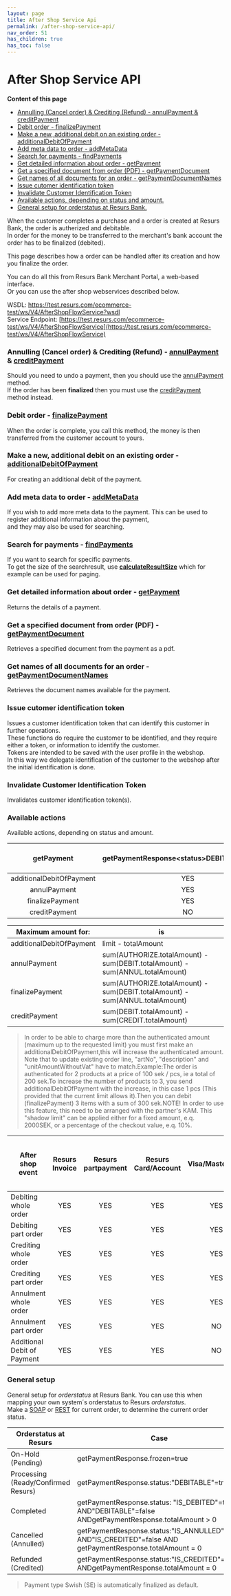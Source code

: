 ```yaml
---
layout: page
title: After Shop Service Api
permalink: /after-shop-service-api/
nav_order: 51
has_children: true
has_toc: false
---
```



# After Shop Service API 
**Content of this page**
- [Annulling (Cancel order) & Crediting (Refund) - annulPayment &
  creditPayment](/after-shop-service-api/annulling/)
- [Debit order -
  finalizePayment](/after-shop-service-api/finalize-payment/)
- [Make a new, additional debit on an existing order -
  additionalDebitOfPayment](/after-shop-service-api/additional-debit-of-payment/)
- [Add meta data to order -
  addMetaData](/after-shop-service-api/metadata-aftershop/)
- [Search for payments -
  findPayments](/after-shop-service-api/find-payments/)
- [Get detailed information about order -
  getPayment](/after-shop-service-api/get-payment/)
- [Get a specified document from order (PDF) -
  getPaymentDocument](/after-shop-service-api/getpaymentdocument/)
- [Get names of all documents for an order -
  getPaymentDocumentNames](/after-shop-service-api/get-payment-document-names/)
- [Issue cutomer identification token](#issue-cutomer-identification-token)
- [Invalidate Customer Identification Token](#invalidate-customer-identification-token)
- [Available actions, depending on status and
  amount.](#available-actions)
- [General setup for orderstatus at Resurs
  Bank.](#general-setup)

When the customer completes a purchase and a order is created at Resurs
Bank, the order is autherized and debitable.  
In order for the money to be transferred to the merchant's bank
account the order has to be finalized (debited).

This page describes how a order can be handled after its creation and
how you finalize the order.

You can do all this from Resurs Bank Merchant Portal, a web-based interface.  
Or you can use the after shop webservices described below.

WSDL: [https://test.resurs.com/ecommerce-test/ws/V4/AfterShopFlowService?wsdl  
](https://test.resurs.com/ecommerce-test/ws/V4/AfterShopFlowService?wsdl)Service
Endpoint: [https://test.resurs.com/ecommerce-test/ws/V4/AfterShopFlowService](https://test.resurs.com/ecommerce-test/ws/V4/AfterShopFlowService)

### Annulling (Cancel order) & Crediting (Refund) - [annulPayment](/after-shop-service-api/annulling/) & [creditPayment](/after-shop-service-api/Crediting/) 
Should you need to undo a payment, then you should use the
[annulPayment](/after-shop-service-api/annulling/) method.  
If the order has been **finalized** then you must use the
[creditPayment](/after-shop-service-api/Crediting/) method instead.  


### Debit order -  [finalizePayment](/after-shop-service-api/finalize-payment/)
When the order is complete, you call this method, the money is then
transferred from the customer account to yours.

### Make a new, additional debit on an existing order - [additionalDebitOfPayment](/after-shop-service-api/additional-debit-of-payment/)
For creating an additional debit of the payment.

### Add meta data to order - [addMetaData](/after-shop-service-api/metadata-aftershop/)
If you wish to add more meta data to the payment. This can be used to
register additional information about the payment,  
and they may also be used for searching.

### Search for payments - [findPayments](/after-shop-service-api/find-payments/)
If you want to search for specific payments.  
To get the size of the searchresult, use
[**calculateResultSize**](/after-shop-service-api/calculate-searchresult-size/) which for
example can be used for paging.

### Get detailed information about order - [getPayment](/after-shop-service-api/get-payment/)
Returns the details of a payment.

### Get a specified document from order (PDF) - [getPaymentDocument](/after-shop-service-api/getpaymentdocument/)
Retrieves a specified document from the payment as a pdf.

### Get names of all documents for an order - [getPaymentDocumentNames](/after-shop-service-api/get-payment-document-names/)
Retrieves the document names available for the payment.

### Issue cutomer identification token
Issues a customer identification token that can identify this customer
in further operations.  
These functions do require the customer to be identified, and they
require either a token, or information to identify the customer.  
Tokens are intended to be saved with the user profile in the webshop.  
In this way we delegate identification of the customer to the webshop
after the initial identification is done.

### Invalidate Customer Identification Token
Invalidates customer identification token(s).

### Available actions
Available actions, depending on status and amount.

|      **getPayment**      | getPaymentResponse\<status\>DEBITABLE\<status\> | getPaymentResponse\<status\>CREDITABLE\<status\> | getPaymentResponse \<status\>DEBITABLE\<status\>\<status\>CREDITABLE\<status\> |
|:------------------------:|:-----------------------------------------------:|:------------------------------------------------:|:------------------------------------------------------------------------------:|
| additionalDebitOfPayment |                       YES                       |                       YES                        |                                      YES                                       |
|       annulPayment       |                       YES                       |                        NO                        |                                      YES                                       |
|     finalizePayment      |                       YES                       |                        NO                        |                                      YES                                       |
|      creditPayment       |                       NO                        |                       YES                        |                                      YES                                       |

| Maximum amount for:      | is                                                                           |
|--------------------------|------------------------------------------------------------------------------|
| additionalDebitOfPayment | limit - totalAmount                                                          |
| annulPayment             | sum(AUTHORIZE.totalAmount) - sum(DEBIT.totalAmount) - sum(ANNUL.totalAmount) |
| finalizePayment          | sum(AUTHORIZE.totalAmount) - sum(DEBIT.totalAmount) - sum(ANNUL.totalAmount) |
| creditPayment            | sum(DEBIT.totalAmount) - sum(CREDIT.totalAmount)                             |

> In order to be able to charge more than the authenticated amount
> (maximum up to the requested limit) you must first make an
> additionalDebitOfPayment,this will increase the authenticated amount.
> Note that to update existing order line, "artNo", "description" and
> "unitAmountWithoutVat" have to match.Example:The order is
> authenticated for 2 products at a price of 100 sek / pcs, ie a total
> of 200 sek.To increase the number of products to 3, you send
> additionalDebitOfPayment with the increase, in this case 1 pcs (This
> provided that the current limit allows it).Then you can debit
> (finalizePayment) 3 items with a sum of 300 sek.NOTE! In order to use
> this feature, this need to be arranged with the partner's KAM. This
> "shadow limit" can be applied either for a fixed amount, e.q. 2000SEK,
> or a percentage of the checkout value, e.q. 10%.

| After shop event            | Resurs Invoice | Resurs partpayment | Resurs Card/Account | Visa/MasterCard | Bank payments directly from account to account:*Swish, Trustly* |
|-----------------------------|:--------------:|:------------------:|:-------------------:|:---------------:|:---------------------------------------------------------------:|
| Debiting whole order        |      YES       |        YES         |         YES         |       YES       |                               NO                                |
| Debiting part order         |      YES       |        YES         |         YES         |       YES       |                               NO                                |
| Crediting whole order       |      YES       |        YES         |         YES         |       YES       |                               YES                               |
| Crediting part order        |      YES       |        YES         |         YES         |       YES       |                               YES                               |
| Annulment whole order       |      YES       |        YES         |         YES         |       YES       |                               NO                                |
| Annulment part order        |      YES       |        YES         |         YES         |       NO        |                               NO                                |
| Additional Debit of Payment |      YES       |        YES         |         YES         |       NO        |                               NO                                |

### General setup
General setup for *orderstatus* at Resurs Bank.
You can use this when mapping your own system´s orderstatus to Resurs
*orderstatus*.  
Make a
[SOAP](/after-shop-service-api/get-payment/) or [REST](https://rco.integration.resurs.com/docs/) for
current order, to determine the current order status.

| Orderstatus at Resurs               | Case                                                                                                       |
|-------------------------------------|------------------------------------------------------------------------------------------------------------|
| On-Hold (Pending)                   | getPaymentResponse.frozen=true                                                                             |
| Processing (Ready/Confirmed Resurs) | getPaymentResponse.status:"DEBITABLE"=true                                                                 |
| Completed                           | getPaymentResponse.status: "IS_DEBITED"=true AND"DEBITABLE"=false ANDgetPaymentResponse.totalAmount \> 0   |
| Cancelled (Annulled)                | getPaymentResponse.status:"IS_ANNULLED"=true AND"IS_CREDITED"=false AND getPaymentResponse.totalAmount = 0 |
| Refunded (Credited)                 | getPaymentResponse.status:"IS_CREDITED"=true ANDgetPaymentResponse.totalAmount = 0                         |

> Payment type Swish (SE) is automatically finalized as default.

